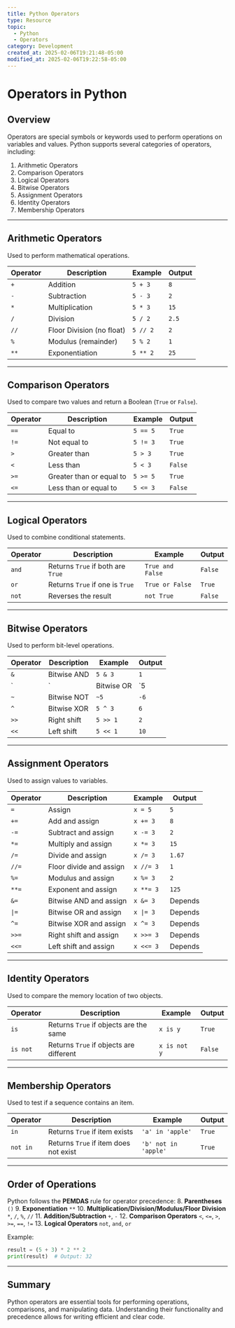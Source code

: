 ```yaml
---
title: Python Operators
type: Resource
topic:
  - Python
  - Operators
category: Development
created_at: 2025-02-06T19:21:48-05:00
modified_at: 2025-02-06T19:22:58-05:00
---
```


# Operators in Python

## Overview
Operators are special symbols or keywords used to perform operations on variables and values. Python supports several categories of operators, including:

1. Arithmetic Operators
2. Comparison Operators
3. Logical Operators
4. Bitwise Operators
5. Assignment Operators
6. Identity Operators
7. Membership Operators

---

## Arithmetic Operators
Used to perform mathematical operations.

| Operator | Description               | Example       | Output |
|----------|---------------------------|---------------|--------|
| `+`      | Addition                  | `5 + 3`       | `8`    |
| `-`      | Subtraction               | `5 - 3`       | `2`    |
| `*`      | Multiplication            | `5 * 3`       | `15`   |
| `/`      | Division                  | `5 / 2`       | `2.5`  |
| `//`     | Floor Division (no float) | `5 // 2`      | `2`    |
| `%`      | Modulus (remainder)       | `5 % 2`       | `1`    |
| `**`     | Exponentiation            | `5 ** 2`      | `25`   |

---

## Comparison Operators
Used to compare two values and return a Boolean (`True` or `False`).

| Operator | Description                | Example       | Output  |
|----------|----------------------------|---------------|---------|
| `==`     | Equal to                   | `5 == 5`      | `True`  |
| `!=`     | Not equal to               | `5 != 3`      | `True`  |
| `>`      | Greater than               | `5 > 3`       | `True`  |
| `<`      | Less than                  | `5 < 3`       | `False` |
| `>=`     | Greater than or equal to   | `5 >= 5`      | `True`  |
| `<=`     | Less than or equal to      | `5 <= 3`      | `False` |

---

## Logical Operators
Used to combine conditional statements.

| Operator | Description               | Example                  | Output  |
|----------|---------------------------|--------------------------|---------|
| `and`    | Returns `True` if both are `True` | `True and False` | `False` |
| `or`     | Returns `True` if one is `True`   | `True or False`  | `True`  |
| `not`    | Reverses the result          | `not True`        | `False` |

---

## Bitwise Operators
Used to perform bit-level operations.

| Operator | Description                    | Example      | Output |
|----------|--------------------------------|--------------|--------|
| `&`      | Bitwise AND                   | `5 & 3`      | `1`    |
| `|`      | Bitwise OR                    | `5 | 3`      | `7`    |
| `~`      | Bitwise NOT                   | `~5`         | `-6`   |
| `^`      | Bitwise XOR                   | `5 ^ 3`      | `6`    |
| `>>`     | Right shift                   | `5 >> 1`     | `2`    |
| `<<`     | Left shift                    | `5 << 1`     | `10`   |

---

## Assignment Operators
Used to assign values to variables.

| Operator | Description                    | Example       | Output  |
|----------|--------------------------------|---------------|---------|
| `=`      | Assign                        | `x = 5`       | `5`     |
| `+=`     | Add and assign                | `x += 3`      | `8`     |
| `-=`     | Subtract and assign           | `x -= 3`      | `2`     |
| `*=`     | Multiply and assign           | `x *= 3`      | `15`    |
| `/=`     | Divide and assign             | `x /= 3`      | `1.67`  |
| `//=`    | Floor divide and assign       | `x //= 3`     | `1`     |
| `%=`     | Modulus and assign            | `x %= 3`      | `2`     |
| `**=`    | Exponent and assign           | `x **= 3`     | `125`   |
| `&=`     | Bitwise AND and assign        | `x &= 3`      | Depends |
| <code>&#124;=</code> | Bitwise OR and assign| <code>x &#124;= 3</code>| Depends |
| `^=`     | Bitwise XOR and assign        | `x ^= 3`      | Depends |
| `>>=`    | Right shift and assign        | `x >>= 3`     | Depends |
| `<<=`    | Left shift and assign         | `x <<= 3`     | Depends |

---

## Identity Operators
Used to compare the memory location of two objects.

| Operator | Description                          | Example          | Output  |
|----------|--------------------------------------|------------------|---------|
| `is`     | Returns `True` if objects are the same | `x is y`      | `True`  |
| `is not` | Returns `True` if objects are different | `x is not y` | `False` |

---

## Membership Operators
Used to test if a sequence contains an item.

| Operator | Description                          | Example                | Output  |
|----------|--------------------------------------|------------------------|---------|
| `in`     | Returns `True` if item exists        | `'a' in 'apple'`       | `True`  |
| `not in` | Returns `True` if item does not exist | `'b' not in 'apple'`   | `True`  |

---

## Order of Operations
Python follows the **PEMDAS** rule for operator precedence:
8. **Parentheses** `()`
9. **Exponentiation** `**`
10. **Multiplication/Division/Modulus/Floor Division** `*`, `/`, `%`, `//`
11. **Addition/Subtraction** `+`, `-`
12. **Comparison Operators** `<`, `<=`, `>`, `>=`, `==`, `!=`
13. **Logical Operators** `not`, `and`, `or`

Example:

```python
result = (5 + 3) * 2 ** 2
print(result)  # Output: 32
```

---

## Summary
Python operators are essential tools for performing operations, comparisons, and manipulating data. Understanding their functionality and precedence allows for writing efficient and clear code.

